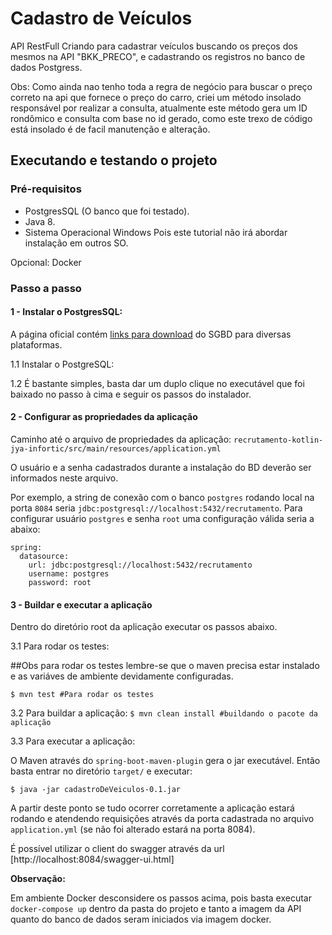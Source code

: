# Cadastro de Veículos
API RestFull Criando para cadastrar veículos buscando os preços dos mesmos na API "BKK_PRECO", e cadastrando os registros no banco de dados Postgress.   

Obs: Como ainda nao tenho toda a regra de negócio para buscar o preço correto na api que fornece o preço do carro, criei um método insolado responsável por realizar a consulta, atualmente este método gera um ID rondômico e consulta com base no id gerado, como este trexo de código está insolado é de facil manutenção e alteração.  

## Executando e testando o projeto

### Pré-requisitos
* PostgresSQL (O banco que foi testado).
* Java 8.
* Sistema Operacional Windows Pois este tutorial não irá abordar instalação em outros SO.

Opcional: Docker
 
### Passo a passo

#### 1 - Instalar o PostgresSQL:

A página oficial contém [links para download](https://www.postgresql.org/download/) do SGBD para diversas plataformas.


1.1 Instalar o PostgreSQL:

1.2 É bastante simples, basta dar um duplo clique no executável que foi baixado no passo à cima e seguir os passos do instalador.



#### 2 - Configurar as propriedades da aplicação 

Caminho até o arquivo de propriedades da aplicação:
`recrutamento-kotlin-jya-infortic/src/main/resources/application.yml`

O usuário e a senha cadastrados durante a instalação do BD deverão ser informados neste arquivo.  

Por exemplo, a string de conexão com o banco `postgres` rodando local na porta `8084`
seria `jdbc:postgresql://localhost:5432/recrutamento`. Para configurar usuário `postgres` e senha `root` uma configuração válida seria a abaixo:

```
spring:
  datasource:
    url: jdbc:postgresql://localhost:5432/recrutamento    
    username: postgres     
    password: root

```

#### 3 - Buildar e executar a aplicação

Dentro do diretório root da aplicação executar os passos abaixo.

3.1 Para rodar os testes:

##Obs para rodar os testes lembre-se que o maven precisa estar instalado e as variáves de ambiente devidamente configuradas. 

`$ mvn test #Para rodar os testes`

3.2 Para buildar a aplicação:
`$ mvn clean install #buildando o pacote da aplicação`

3.3 Para executar a aplicação:

O Maven através do `spring-boot-maven-plugin` gera o jar executável.
Então basta entrar no diretório `target/` e executar:

`$ java -jar cadastroDeVeiculos-0.1.jar`

A partir deste ponto se tudo ocorrer corretamente a aplicação estará rodando 
e atendendo requisições através da porta cadastrada no arquivo `application.yml` (se não foi alterado estará na porta 8084).

É possível utilizar o client do swagger através da url [http://localhost:8084/swagger-ui.html]

**Observação:**

Em ambiente Docker desconsidere os passos acima, pois basta executar `docker-compose up` dentro da pasta do projeto e tanto a imagem da API quanto do banco de dados seram iniciados via imagem docker. 
